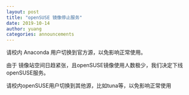 ```yaml
---
layout: post
title: "openSUSE 镜像停止服务"
date: 2019-10-14
author: yuang
categories: announcements
---
```


请校内 Anaconda 用户切换到官方源，以免影响正常使用。

由于 镜像站空间日趋紧张，且openSUSE镜像使用人数极少，我们决定下线openSUSE服务。

请校内openSUSE用户切换到其他源，比如tuna等，以免影响正常使用
